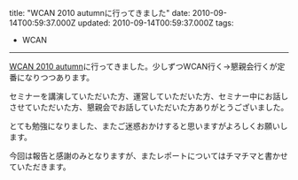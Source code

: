 title: "WCAN 2010 autumnに行ってきました"
date: 2010-09-14T00:59:37.000Z
updated: 2010-09-14T00:59:37.000Z
tags: 
  - WCAN
---


[WCAN 2010 autumn](http://2010.wcan.jp/autumn/)に行ってきました。少しずつWCAN行く→懇親会行くが定番になりつつあります。

セミナーを講演していただいた方、運営していただいた方、セミナー中にお話しさせていただいた方、懇親会でお話していただいた方ありがとうございました。

とても勉強になりました、またご迷惑おかけすると思いますがよろしくお願いします。

今回は報告と感謝のみとなりますが、またレポートについてはチマチマと書かせていただきます。


